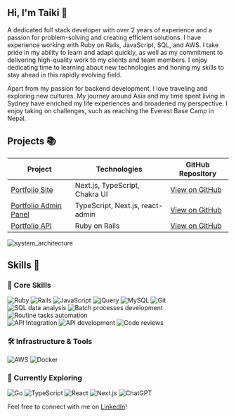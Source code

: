 ## Hi, I'm Taiki 👋

A dedicated full stack developer with over 2 years of experience and a passion for problem-solving and creating efficient solutions. I have experience working with Ruby on Rails, JavaScript, SQL, and AWS. I take pride in my ability to learn and adapt quickly, as well as my commitment to delivering high-quality work to my clients and team members. I enjoy dedicating time to learning about new technologies and honing my skills to stay ahead in this rapidly evolving field.

Apart from my passion for backend development, I love traveling and exploring new cultures. My journey around Asia and my time spent living in Sydney have enriched my life experiences and broadened my perspective. I enjoy taking on challenges, such as reaching the Everest Base Camp in Nepal.

## Projects 📚

| Project                                                  | Technologies                        | GitHub Repository                                 |
|----------------------------------------------------------|-------------------------------------|----------------------------------------------------|
| [Portfolio Site](https://portfolio.taikiumetsu.dev/)      | Next.js, TypeScript, Chakra UI      | [View on GitHub](https://github.com/taiki-umetsu/portfolio-ui) |
| [Portfolio Admin Panel](https://portfolio-admin.taikiumetsu.dev/) | TypeScript, Next.js, react-admin    | [View on GitHub](https://github.com/taiki-umetsu/portfolio-admin)|
| [Portfolio API](https://portfolio-api.taikiumetsu.dev/api-docs/index.html) | Ruby on Rails                       | [View on GitHub](https://github.com/taiki-umetsu/portfolio_api)|

![system_architecture](https://user-images.githubusercontent.com/53265885/229676827-be4258d7-41c6-47c9-8ec5-0fd9ad409bc7.svg)

## Skills 🚀

### 🎯 Core Skills
![Ruby](https://img.shields.io/badge/-Ruby-red?style=for-the-badge&logo=ruby&logoColor=white)
![Rails](https://img.shields.io/badge/-Rails-red?style=for-the-badge&logo=ruby-on-rails&logoColor=white)
![JavaScript](https://img.shields.io/badge/-JavaScript-yellow?style=for-the-badge&logo=javascript&logoColor=black)
![jQuery](https://img.shields.io/badge/-jQuery-blue?style=for-the-badge&logo=jquery&logoColor=white)
![MySQL](https://img.shields.io/badge/-MySQL-blue?style=for-the-badge&logo=mysql&logoColor=white)
![Git](https://img.shields.io/badge/-Git-red?style=for-the-badge&logo=git&logoColor=white)
<br>
![SQL data analysis](https://img.shields.io/badge/-SQL_data_analysis-brown?style=for-the-badge)
![Batch processes development](https://img.shields.io/badge/-Batch_processes_development-green?style=for-the-badge)
![Routine tasks automation](https://img.shields.io/badge/-Routine_tasks_automation-yellowgreen?style=for-the-badge)
<br>
![API Integration](https://img.shields.io/badge/-API_Integration-9cf?style=for-the-badge)
![API development](https://img.shields.io/badge/-API_development-blueviolet?style=for-the-badge)
![Code reviews](https://img.shields.io/badge/-Code_reviews-lightgrey?style=for-the-badge)

### 🛠️ Infrastructure & Tools
![AWS](https://img.shields.io/badge/-AWS-orange?style=for-the-badge&logo=amazon-aws&logoColor=white)
![Docker](https://img.shields.io/badge/-Docker-blue?style=for-the-badge&logo=docker&logoColor=white)

### 🌱 Currently Exploring
![Go](https://img.shields.io/badge/-Go-gray?style=for-the-badge&logo=go&logoColor=white)
![TypeScript](https://img.shields.io/badge/-TypeScript-blue?style=for-the-badge&logo=typescript&logoColor=white)
![React](https://img.shields.io/badge/-React-blue?style=for-the-badge&logo=react&logoColor=white)
![Next.js](https://img.shields.io/badge/-Next.js-black?style=for-the-badge&logo=next.js&logoColor=white)
![ChatGPT](https://img.shields.io/badge/-ChatGPT-ff69b4?style=for-the-badge)


Feel free to connect with me on [LinkedIn](https://www.linkedin.com/in/taiki-umetsu-backend-developer/)!
